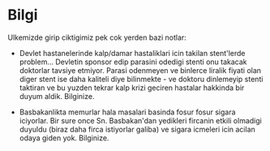 # Bilgi

Ulkemizde girip ciktigimiz pek cok yerden bazi notlar:

* Devlet hastanelerinde kalp/damar hastaliklari icin takilan stent'lerde problem... Devletin sponsor edip parasini odedigi stenti onu takacak doktorlar tavsiye etmiyor. Parasi odenmeyen ve binlerce liralik fiyati olan diger stent ise daha kaliteli diye bilinmekte - ve doktoru dinlemeyip stenti taktiran ve bu yuzden tekrar kalp krizi geciren hastalar hakkinda bir duyum aldik. Bilginize.

* Basbakanlikta memurlar hala masalari basinda fosur fosur sigara iciyorlar. Bir sure once Sn. Basbakan'dan yedikleri fircanin etkili olmadigi duyuldu (biraz daha firca istiyorlar galiba) ve sigara icmeleri icin acilan odaya giden yok. Bilginize.
